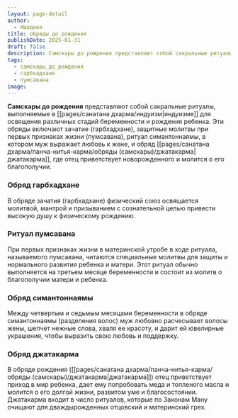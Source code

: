 ```yaml
---
layout: page-detail
author:
  - Яшодеви
title: обряды до рождения
publishDate: 2025-01-31
draft: false
description: Самскары до рождения представляют собой сакральные ритуалы, выполняемые в индуизме для освящения различных стадий беременности и рождения ребенка. Эти обряды включают зачатие (гарбхадхане), защитные молитвы при первых признаках жизни (пумсавана), ритуал симантоннаямы, в котором муж выражает любовь к жене, и обряд джатакарма, где отец приветствует новорожденного и молится о его благополучии.
tags:
  - самскары_до_рождения
  - гарбхадхане
  - пумсавана
image:
---
```

**Самскары до рождения** представляют собой сакральные ритуалы, выполняемые в [[pages/санатана дхарма/индуизм|индуизме]] для освящения различных стадий беременности и рождения ребенка. Эти обряды включают зачатие (гарбхадхане), защитные молитвы при первых признаках жизни (пумсавана), ритуал симантоннаямы, в котором муж выражает любовь к жене, и обряд [[pages/санатана дхарма/панча-нитья-карма/обряды (самскары)/джатакарма|джатакарма]], где отец приветствует новорожденного и молится о его благополучии.

### Обряд гарбхадхане

В обряде зачатия (гарбхадхане) физический союз освящается молитвой, мантрой и призыванием с сознательной целью привести высокую душу к физическому рождению.

### Ритуал пумсавана

При первых признаках жизни в материнской утробе в ходе ритуала, называемого пумсавана, читаются специальные молитвы для защиты и нормального развития ребенка и матери. Этот ритуал обычно выполняется на третьем месяце беременности и состоит из молитв о благополучии матери и ребенка.

### Обряд симантоннаямы

Между четвертым и седьмым месяцами беременности в обряде симантоннаямы (разделения волос) муж любовно расчесывает волосы жены, шепчет нежные слова, хваля ее красоту, и дарит ей ювелирные украшения, чтобы выразить свою любовь и поддержку.

### Обряд джатакарма

В обряде рождения ([[pages/санатана дхарма/панча-нитья-карма/обряды (самскары)/джатакарма|джатакарма]]) отец приветствует приход в мир ребенка, дает ему попробовать меда и топленого масла и молится о его долгой жизни, развитом уме и благосостоянии. 
Джатакарма входит в число ритуалов, которые по Законам Ману очищают для дваждырожденных отцовский и материнский грех.